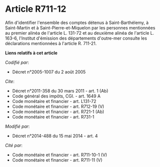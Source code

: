 # Article R711-12

Afin d'identifier l'ensemble des comptes détenus à Saint-Barthélemy, à Saint-Martin et à Saint-Pierre-et-Miquelon par les
personnes mentionnées au premier alinéa de l'article L. 131-72 et au deuxième alinéa de l'article L. 163-6, l'Institut
d'émission des départements d'outre-mer consulte les déclarations mentionnées à l'article R. 711-21.

**Liens relatifs à cet article**

_Codifié par_:

  - Décret n°2005-1007 du 2 août 2005

_Cite_:

  - Décret n°2011-358 du 30 mars 2011 - art. 1 (Ab)
  - Code général des impôts, CGI. - art. 1649 A
  - Code monétaire et financier - art. L131-72
  - Code monétaire et financier - art. R712-19 (V)
  - Code monétaire et financier - art. R721-1 (Ab)
  - Code monétaire et financier - art. R731-1

_Modifié par_:

  - Décret n°2014-488 du 15 mai 2014 - art. 4

_Cité par_:

  - Code monétaire et financier - art. R711-10-1 (V)
  - Code monétaire et financier - art. R711-11 (V)
